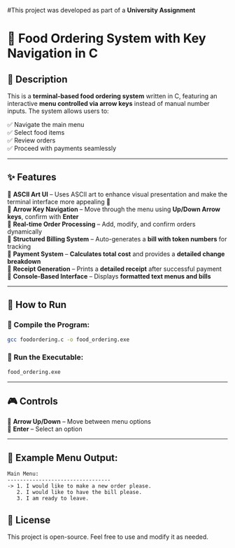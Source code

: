 #This project was developed as part of a **University Assignment**
# 🍔 Food Ordering System with Key Navigation in C

## 📌 Description
This is a **terminal-based food ordering system** written in C, featuring an interactive **menu controlled via arrow keys** instead of manual number inputs. The system allows users to:

✅ Navigate the main menu  
✅ Select food items  
✅ Review orders  
✅ Proceed with payments seamlessly  

---

## ✨ Features
🔹 **ASCII Art UI** – Uses ASCII art to enhance visual presentation and make the terminal interface more appealing 🎨  
🔹 **Arrow Key Navigation** – Move through the menu using **Up/Down Arrow keys**, confirm with **Enter**  
🔹 **Real-time Order Processing** – Add, modify, and confirm orders dynamically  
🔹 **Structured Billing System** – Auto-generates a **bill with token numbers** for tracking  
🔹 **Payment System** – **Calculates total cost** and provides a **detailed change breakdown**  
🔹 **Receipt Generation** – Prints a **detailed receipt** after successful payment  
🔹 **Console-Based Interface** – Displays **formatted text menus and bills**  

---

## 🚀 How to Run
### 🔹 Compile the Program:
```sh
gcc foodordering.c -o food_ordering.exe
```
### 🔹 Run the Executable:
```sh
food_ordering.exe
```

---

## 🎮 Controls
🎯 **Arrow Up/Down** – Move between menu options  
🎯 **Enter** – Select an option  

---

## 📜 Example Menu Output:
```
Main Menu:
---------------------------------
-> 1. I would like to make a new order please.
   2. I would like to have the bill please.
   3. I am ready to leave.
```


## 📌 License
This project is open-source. Feel free to use and modify it as needed.
